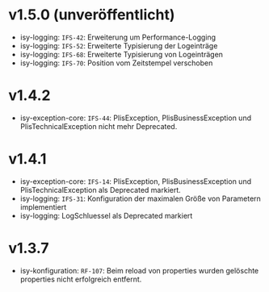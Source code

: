 # v1.5.0 (unveröffentlicht)
- isy-logging: `IFS-42`: Erweiterung um Performance-Logging
- isy-logging: `IFS-52`: Erweiterte Typisierung der Logeinträge
- isy-logging: `IFS-68`: Erweiterte Typisierung von Logeinträgen
- isy-logging: `IFS-70`: Position vom Zeitstempel verschoben

# v1.4.2
- isy-exception-core: `IFS-44`: PlisException, PlisBusinessException und PlisTechnicalException nicht mehr Deprecated.

# v1.4.1
- isy-exception-core: `IFS-14`: PlisException, PlisBusinessException und PlisTechnicalException als Deprecated markiert.
- isy-logging: `IFS-31`: Konfiguration der maximalen Größe von Parametern implementiert
- isy-logging: LogSchluessel als Deprecated markiert

# v1.3.7
- isy-konfiguration: `RF-107`: Beim reload von properties wurden gelöschte properties nicht erfolgreich entfernt.
